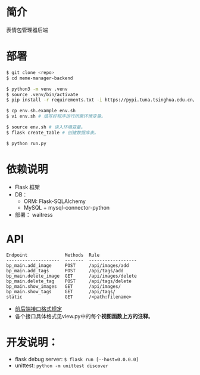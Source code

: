 # 简介
表情包管理器后端


# 部署
```bash
$ git clone <repo>
$ cd meme-manager-backend

$ python3 -m venv .venv
$ source .venv/bin/activate
$ pip install -r requirements.txt -i https://pypi.tuna.tsinghua.edu.cn/simple # 清华pypi镜像。

$ cp env.sh.example env.sh
$ vi env.sh # 填写好程序运行所需环境变量。

$ source env.sh # 读入环境变量。
$ flask create_table # 创建数据库表。

$ python run.py
```


# 依赖说明
- Flask 框架
- DB：
  - ORM: Flask-SQLAlchemy
  - MySQL + mysql-connector-python
- 部署： waitress


# API
```
Endpoint              Methods  Rule
--------------------  -------  ------------------
bp_main.add_image     POST     /api/images/add
bp_main.add_tags      POST     /api/tags/add
bp_main.delete_image  GET      /api/images/delete
bp_main.delete_tag    POST     /api/tags/delete
bp_main.show_images   GET      /api/images/
bp_main.show_tags     GET      /api/tags/
static                GET      /<path:filename>
```

- [前后端接口格式规定](./interface.md)
- 各个接口具体格式见view.py中的每个**视图函数上方的注释**。


# 开发说明：
- flask debug server: `$ flask run [--host=0.0.0.0]`
- unittest: `python -m unittest discover`
